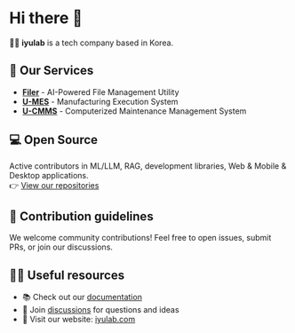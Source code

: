 # Hi there 👋
🙋‍♀️ **iyulab** is a tech company based in Korea.

## 🚀 Our Services
- **[Filer](https://www.filer-ai.com)** - AI-Powered File Management Utility
- **[U-MES](https://iyulab.com/umes.html)** - Manufacturing Execution System
- **[U-CMMS](https://iyulab.com/ucmms.html)** - Computerized Maintenance Management System

## 💻 Open Source
Active contributors in ML/LLM, RAG, development libraries, Web & Mobile & Desktop applications.  
👉 [View our repositories](https://github.com/orgs/iyulab/repositories)

## 🌈 Contribution guidelines
We welcome community contributions! Feel free to open issues, submit PRs, or join our discussions.

## 👩‍💻 Useful resources
- 📚 Check out our [documentation](../../../wiki)
- 💬 Join [discussions](../../../discussions) for questions and ideas
- 🔗 Visit our website: [iyulab.com](https://iyulab.com)

